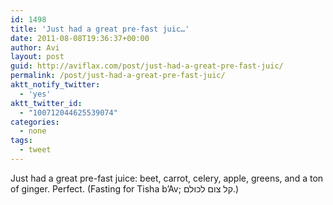 ```yaml
---
id: 1498
title: 'Just had a great pre-fast juic…'
date: 2011-08-08T19:36:37+00:00
author: Avi
layout: post
guid: http://aviflax.com/post/just-had-a-great-pre-fast-juic/
permalink: /post/just-had-a-great-pre-fast-juic/
aktt_notify_twitter:
  - 'yes'
aktt_twitter_id:
  - "100712044625539074"
categories:
  - none
tags:
  - tweet
---
```

Just had a great pre-fast juice: beet, carrot, celery, apple, greens, and a ton of ginger. Perfect. (Fasting for Tisha b&#8217;Av; קל צום לכולם.)